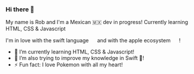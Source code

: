 ### Hi there 👋

My name is Rob and I'm a Mexican 🇲🇽 dev in progress! Currently learning HTML, CSS & Javascript

I'm in love with the swift language <img src="https://emojis.slackmojis.com/emojis/images/1643510289/50228/swift.png" width="15" height="15"> and with the apple ecosystem <img src="https://emojis.slackmojis.com/emojis/images/1643514043/24/appleinc.png" width="15" height="15"> !

- 🌱 I’m currently learning HTML, CSS & Javascript!
- 🔭 I’m also trying to improve my knowledge in Swift 🧡!
- ⚡ Fun fact: I love Pokemon with all my heart! <img src="https://emojis.slackmojis.com/emojis/images/1643514062/186/pokeball.png" width="15" height="15">
